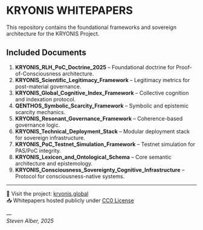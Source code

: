 # KRYONIS WHITEPAPERS

This repository contains the foundational frameworks and sovereign architecture for the KRYONIS Project.

## Included Documents

1. **KRYONIS_RLH_PoC_Doctrine_2025** – Foundational doctrine for Proof-of-Consciousness architecture.
2. **KRYONIS_Scientific_Legitimacy_Framework** – Legitimacy metrics for post-material governance.
3. **KRYONIS_Global_Cognitive_Index_Framework** – Collective cognition and indexation protocol.
4. **QENTHOS_Symbolic_Scarcity_Framework** – Symbolic and epistemic scarcity mechanics.
5. **KRYONIS_Resonant_Governance_Framework** – Coherence-based governance logic.
6. **KRYONIS_Technical_Deployment_Stack** – Modular deployment stack for sovereign infrastructure.
7. **KRYONIS_PoC_Testnet_Simulation_Framework** – Testnet simulation for PAS/PoC integrity.
8. **KRYONIS_Lexicon_and_Ontological_Schema** – Core semantic architecture and epistemology.
9. **KRYONIS_Consciousness_Sovereignty_Cognitive_Infrastructure** – Protocol for consciousness-native systems.

---

🔗 Visit the project: [kryonis.global](https://kryonis.global)  
📥 Whitepapers hosted publicly under [CC0 License](https://creativecommons.org/publicdomain/zero/1.0/)

—  
*Steven Alber, 2025*
